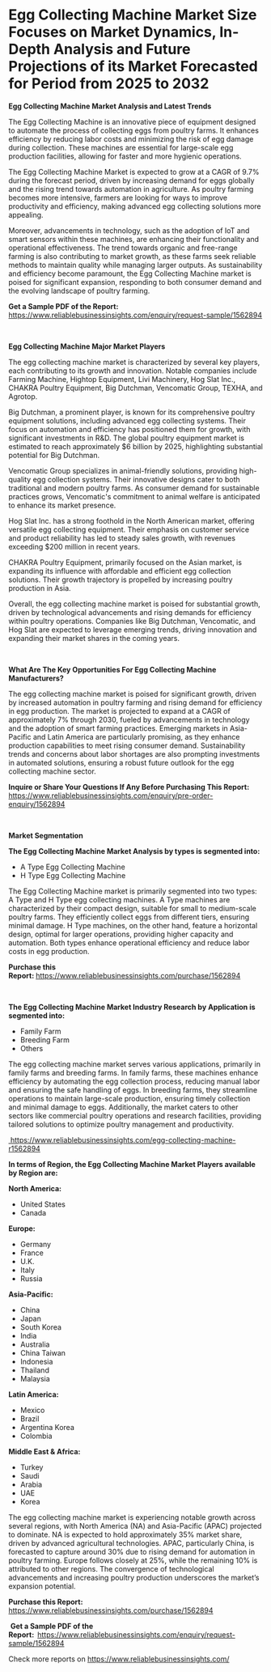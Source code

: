 <p><h1>Egg Collecting Machine Market Size Focuses on Market Dynamics, In-Depth Analysis and Future Projections of its Market Forecasted for Period from 2025 to 2032</h1></p><p><strong>Egg Collecting Machine Market Analysis and Latest Trends</strong></p>
<p><p>The Egg Collecting Machine is an innovative piece of equipment designed to automate the process of collecting eggs from poultry farms. It enhances efficiency by reducing labor costs and minimizing the risk of egg damage during collection. These machines are essential for large-scale egg production facilities, allowing for faster and more hygienic operations.</p><p>The Egg Collecting Machine Market is expected to grow at a CAGR of 9.7% during the forecast period, driven by increasing demand for eggs globally and the rising trend towards automation in agriculture. As poultry farming becomes more intensive, farmers are looking for ways to improve productivity and efficiency, making advanced egg collecting solutions more appealing. </p><p>Moreover, advancements in technology, such as the adoption of IoT and smart sensors within these machines, are enhancing their functionality and operational effectiveness. The trend towards organic and free-range farming is also contributing to market growth, as these farms seek reliable methods to maintain quality while managing larger outputs. As sustainability and efficiency become paramount, the Egg Collecting Machine market is poised for significant expansion, responding to both consumer demand and the evolving landscape of poultry farming.</p></p>
<p><strong>Get a Sample PDF of the Report:&nbsp;</strong> <a href="https://www.reliablebusinessinsights.com/enquiry/request-sample/1562894?utm_campaign=2132&utm_medium=2&utm_source=Github&utm_content=ia&utm_term=16022025&utm_id=egg-collecting-machine">https://www.reliablebusinessinsights.com/enquiry/request-sample/1562894</a></p>
<p>&nbsp;</p>
<p><strong>Egg Collecting Machine Major Market Players</strong></p>
<p><p>The egg collecting machine market is characterized by several key players, each contributing to its growth and innovation. Notable companies include Farming Machine, Hightop Equipment, Livi Machinery, Hog Slat Inc., CHAKRA Poultry Equipment, Big Dutchman, Vencomatic Group, TEXHA, and Agrotop.</p><p>Big Dutchman, a prominent player, is known for its comprehensive poultry equipment solutions, including advanced egg collecting systems. Their focus on automation and efficiency has positioned them for growth, with significant investments in R&D. The global poultry equipment market is estimated to reach approximately $6 billion by 2025, highlighting substantial potential for Big Dutchman.</p><p>Vencomatic Group specializes in animal-friendly solutions, providing high-quality egg collection systems. Their innovative designs cater to both traditional and modern poultry farms. As consumer demand for sustainable practices grows, Vencomatic's commitment to animal welfare is anticipated to enhance its market presence.</p><p>Hog Slat Inc. has a strong foothold in the North American market, offering versatile egg collecting equipment. Their emphasis on customer service and product reliability has led to steady sales growth, with revenues exceeding $200 million in recent years.</p><p>CHAKRA Poultry Equipment, primarily focused on the Asian market, is expanding its influence with affordable and efficient egg collection solutions. Their growth trajectory is propelled by increasing poultry production in Asia.</p><p>Overall, the egg collecting machine market is poised for substantial growth, driven by technological advancements and rising demands for efficiency within poultry operations. Companies like Big Dutchman, Vencomatic, and Hog Slat are expected to leverage emerging trends, driving innovation and expanding their market shares in the coming years.</p></p>
<p>&nbsp;</p>
<p><strong>What Are The Key Opportunities For Egg Collecting Machine Manufacturers?</strong></p>
<p><p>The egg collecting machine market is poised for significant growth, driven by increased automation in poultry farming and rising demand for efficiency in egg production. The market is projected to expand at a CAGR of approximately 7% through 2030, fueled by advancements in technology and the adoption of smart farming practices. Emerging markets in Asia-Pacific and Latin America are particularly promising, as they enhance production capabilities to meet rising consumer demand. Sustainability trends and concerns about labor shortages are also prompting investments in automated solutions, ensuring a robust future outlook for the egg collecting machine sector.</p></p>
<p><strong>Inquire or Share Your Questions If Any Before Purchasing This Report:</strong> <a href="https://www.reliablebusinessinsights.com/enquiry/pre-order-enquiry/1562894?utm_campaign=2132&utm_medium=2&utm_source=Github&utm_content=ia&utm_term=16022025&utm_id=egg-collecting-machine">https://www.reliablebusinessinsights.com/enquiry/pre-order-enquiry/1562894</a></p>
<p>&nbsp;</p>
<p><strong>Market Segmentation</strong></p>
<p><strong>The Egg Collecting Machine Market Analysis by types is segmented into:</strong></p>
<p><ul><li>A Type Egg Collecting Machine</li><li>H Type Egg Collecting Machine</li></ul></p>
<p><p>The Egg Collecting Machine market is primarily segmented into two types: A Type and H Type egg collecting machines. A Type machines are characterized by their compact design, suitable for small to medium-scale poultry farms. They efficiently collect eggs from different tiers, ensuring minimal damage. H Type machines, on the other hand, feature a horizontal design, optimal for larger operations, providing higher capacity and automation. Both types enhance operational efficiency and reduce labor costs in egg production.</p></p>
<p><strong>Purchase this Report:&nbsp;</strong><a href="https://www.reliablebusinessinsights.com/purchase/1562894?utm_campaign=2132&utm_medium=2&utm_source=Github&utm_content=ia&utm_term=16022025&utm_id=egg-collecting-machine">https://www.reliablebusinessinsights.com/purchase/1562894</a></p>
<p>&nbsp;</p>
<p><strong>The Egg Collecting Machine Market Industry Research by Application is segmented into:</strong></p>
<p><ul><li>Family Farm</li><li>Breeding Farm</li><li>Others</li></ul></p>
<p><p>The egg collecting machine market serves various applications, primarily in family farms and breeding farms. In family farms, these machines enhance efficiency by automating the egg collection process, reducing manual labor and ensuring the safe handling of eggs. In breeding farms, they streamline operations to maintain large-scale production, ensuring timely collection and minimal damage to eggs. Additionally, the market caters to other sectors like commercial poultry operations and research facilities, providing tailored solutions to optimize poultry management and productivity.</p></p>
<p><a href="https://www.reliablebusinessinsights.com/egg-collecting-machine-r1562894?utm_campaign=2132&utm_medium=2&utm_source=Github&utm_content=ia&utm_term=16022025&utm_id=egg-collecting-machine">&nbsp;https://www.reliablebusinessinsights.com/egg-collecting-machine-r1562894</a></p>
<p><strong>In terms of Region, the Egg Collecting Machine Market Players available by Region are:</strong></p>
<p>
    <p> <strong> North America: </strong>
        <ul>
            <li>United States</li>
            <li>Canada</li>
        </ul>
        </p> 
    <p> <strong> Europe: </strong>
        <ul>
            <li>Germany</li>
            <li>France</li>
            <li>U.K.</li>
            <li>Italy</li>
            <li>Russia</li>
        </ul>
        </p> 
    <p> <strong> Asia-Pacific: </strong>
        <ul>
            <li>China</li>
            <li>Japan</li>
            <li>South Korea</li>
            <li>India</li>
            <li>Australia</li>
            <li>China Taiwan</li>
            <li>Indonesia</li>
            <li>Thailand</li>
            <li>Malaysia</li>
        </ul>
        </p> 
    <p> <strong> Latin America: </strong>
        <ul>
            <li>Mexico</li>
            <li>Brazil</li>
            <li>Argentina Korea</li>
            <li>Colombia</li>
        </ul>
        </p> 
    <p> <strong> Middle East & Africa: </strong>
        <ul>
            <li>Turkey</li>
            <li>Saudi</li>
            <li>Arabia</li>
            <li>UAE</li>
            <li>Korea</li>
        </ul>
    </p>
    </p>
<p><p>The egg collecting machine market is experiencing notable growth across several regions, with North America (NA) and Asia-Pacific (APAC) projected to dominate. NA is expected to hold approximately 35% market share, driven by advanced agricultural technologies. APAC, particularly China, is forecasted to capture around 30% due to rising demand for automation in poultry farming. Europe follows closely at 25%, while the remaining 10% is attributed to other regions. The convergence of technological advancements and increasing poultry production underscores the market’s expansion potential.</p></p>
<p><strong>Purchase this Report: </strong><a href="https://www.reliablebusinessinsights.com/purchase/1562894?utm_campaign=2132&utm_medium=2&utm_source=Github&utm_content=ia&utm_term=16022025&utm_id=egg-collecting-machine">https://www.reliablebusinessinsights.com/purchase/1562894</a></p>
<p>&nbsp;<strong>Get a Sample PDF of the Report:&nbsp;&nbsp;</strong><a href="https://www.reliablebusinessinsights.com/enquiry/request-sample/1562894?utm_campaign=2132&utm_medium=2&utm_source=Github&utm_content=ia&utm_term=16022025&utm_id=egg-collecting-machine">https://www.reliablebusinessinsights.com/enquiry/request-sample/1562894</a></p>
<p><strong></strong></p>
<p>Check more reports on <a href="https://www.reliablebusinessinsights.com/?utm_campaign=2132&utm_medium=2&utm_source=Github&utm_content=ia&utm_term=16022025&utm_id=egg-collecting-machine">https://www.reliablebusinessinsights.com/</a></p>